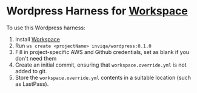 # Wordpress Harness for [Workspace]

To use this Wordpress harness:

1. Install [Workspace]
2. Run `ws create <projectName> inviqa/wordpress:0.1.0`
3. Fill in project-specific AWS and Github credentials, set as blank if you don't need them
4. Create an initial commit, ensuring that `workspace.override.yml` is not added to git.
5. Store the `workspace.override.yml` contents in a suitable location (such as LastPass).

[Workspace]:https://github.com/my127/workspace
